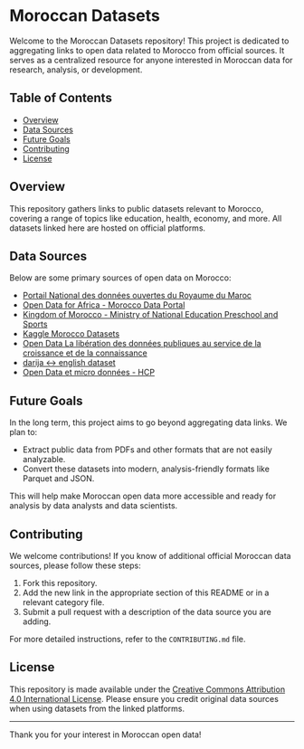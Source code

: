 # Moroccan Datasets

Welcome to the Moroccan Datasets repository! This project is dedicated to aggregating links to open data related to Morocco from official sources. It serves as a centralized resource for anyone interested in Moroccan data for research, analysis, or development.

## Table of Contents
- [Overview](#overview)
- [Data Sources](#data-sources)
- [Future Goals](#future-goals)
- [Contributing](#contributing)
- [License](#license)

## Overview
This repository gathers links to public datasets relevant to Morocco, covering a range of topics like education, health, economy, and more. All datasets linked here are hosted on official platforms.

## Data Sources
Below are some primary sources of open data on Morocco:
- [Portail National des données ouvertes du Royaume du Maroc](https://www.data.gov.ma/)
- [Open Data for Africa - Morocco Data Portal](https://morocco.opendataforafrica.org/)
- [Kingdom of Morocco - Ministry of National Education Preschool and Sports](https://www.men.gov.ma/en/OData/Pages/default.aspx)
- [Kaggle Morocco Datasets](https://www.kaggle.com/search?q=Morocco+in%3Adatasets)
- [Open Data La libération des données publiques  au service de la croissance  et de la connaissance](https://www.cese.ma/media/2020/10/Rapport-du-CESE-Open-data.pdf)
- [darija <-> english dataset](https://github.com/darija-open-dataset/dataset)
- [Open Data et micro données - HCP](https://www.hcp.ma/Micro-donnees-Open-data_r632.html)

## Future Goals
In the long term, this project aims to go beyond aggregating data links. We plan to:
- Extract public data from PDFs and other formats that are not easily analyzable.
- Convert these datasets into modern, analysis-friendly formats like Parquet and JSON.
  
This will help make Moroccan open data more accessible and ready for analysis by data analysts and data scientists.

## Contributing
We welcome contributions! If you know of additional official Moroccan data sources, please follow these steps:
1. Fork this repository.
2. Add the new link in the appropriate section of this README or in a relevant category file.
3. Submit a pull request with a description of the data source you are adding.

For more detailed instructions, refer to the `CONTRIBUTING.md` file.

## License
This repository is made available under the [Creative Commons Attribution 4.0 International License](https://creativecommons.org/licenses/by/4.0/). Please ensure you credit original data sources when using datasets from the linked platforms.

---

Thank you for your interest in Moroccan open data!
